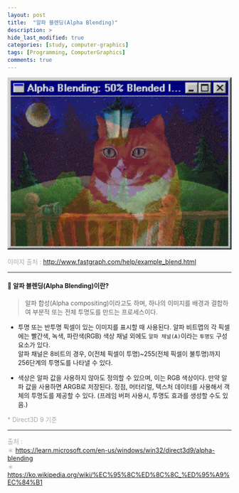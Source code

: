 ```yaml
---
layout: post
title:  "알파 블렌딩(Alpha Blending)"
description: >
hide_last_modified: true
categories: [study, computer-graphics]
tags: [Programming, ComputerGraphics]
comments: true
---
```


<p align="center">
  <img src="/assets/img/blog/computer_graphics/alpha_blending.gif" style="width: 520px; height: auto;" >
</p>

<span style="color:darkgray; font-size:14px;"> 이미지 출처 : http://www.fastgraph.com/help/example_blend.html </span>

-----

#### 📼 알파 블렌딩(Alpha Blending)이란?

> 알파 합성(Alpha compositing)이라고도 하며, 하나의 이미지를 배경과 결합하여 부분적 또는 전체 투명도를 만드는 프로세스이다.

- 투명 또는 반투명 픽셀이 있는 이미지를 표시할 때 사용된다. 알파 비트맵의 각 픽셀에는 빨간색, 녹색, 파란색(RGB) 색상 채널 외에도 `알파 채널(A)`이라는 `투명도` 구성 요소가 있다. <br>
알파 채널은 8비트의 경우, 0(전체 픽셀이 투명)~255(전체 픽셀이 불투명)까지 256단계의 투명도를 나타낼 수 있다. <br>

- 색상은 알파 값을 사용하지 않아도 정의할 수 있으며, 이는 RGB 색상이다. 만약 알파 값을 사용하면 ARGB로 저장된다. 정점, 머터리얼, 텍스처 데이터를 사용해서 객체의 투명도를 제공할 수 있다. (프레임 버퍼 사용시, 투명도 효과를 생성할 수도 있음.) <br>

<span style="color:darkgray; font-size:14px;">* Direct3D 9 기준</span>

----
<span style="color:darkgray">출처 : <br>
＊ https://learn.microsoft.com/en-us/windows/win32/direct3d9/alpha-blending <br>
＊ https://ko.wikipedia.org/wiki/%EC%95%8C%ED%8C%8C_%ED%95%A9%EC%84%B1 <br>
</span>